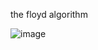 the floyd algorithm

![image](https://github.com/ZhangAilan/Dijkstra_Algorithm_Dynamic_Demonstration/assets/123959805/0a75d5e1-1089-4ae9-b559-d294f7af1703)

